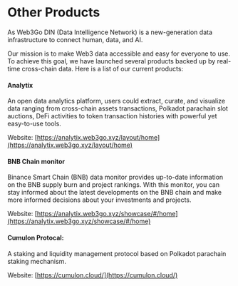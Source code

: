 # Other Products

As Web3Go DIN (Data Intelligence Network) is a new-generation data infrastructure to connect human, data, and AI.&#x20;

Our mission is to make Web3 data accessible and easy for everyone to use. To achieve this goal, we have launched several products backed up by real-time cross-chain data. Here is a list of our current products:

#### **Analytix**

An open data analytics platform, users could extract, curate, and visualize data ranging from cross-chain assets transactions, Polkadot parachain slot auctions, DeFi activities to token transaction histories with powerful yet easy-to-use tools.

Website: [https://analytix.web3go.xyz/layout/home](https://analytix.web3go.xyz/layout/home)

#### BNB Chain monitor

Binance Smart Chain (BNB) data monitor provides up-to-date information on the BNB supply burn and project rankings. With this monitor, you can stay informed about the latest developments on the BNB chain and make more informed decisions about your investments and projects.

Website: [https://analytix.web3go.xyz/showcase/#/home](https://analytix.web3go.xyz/showcase/#/home)

#### Cumulon Protocal:&#x20;

A staking and liquidity management protocol based on Polkadot parachain staking mechanism.

Website: [https://cumulon.cloud/](https://cumulon.cloud/)

